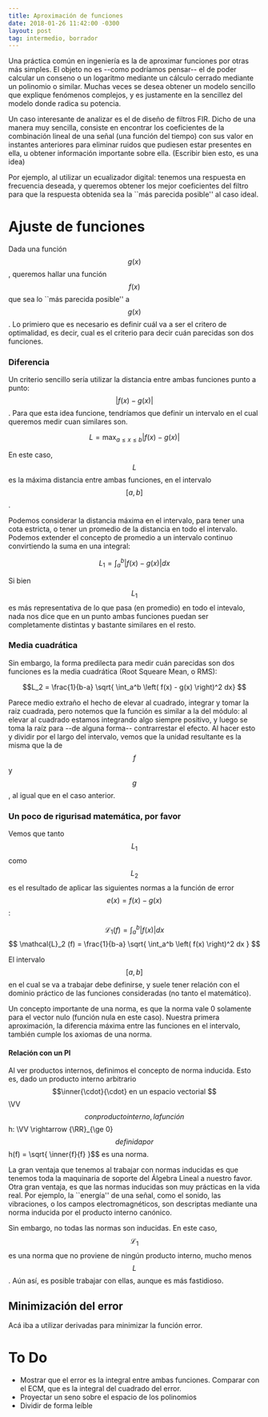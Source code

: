 ```yaml
---
title: Aproximación de funciones
date: 2018-01-26 11:42:00 -0300
layout: post
tag: intermedio, borrador
---
```


Una práctica común en ingeniería es la de aproximar funciones por otras más simples. El objeto no es --como podríamos pensar-- el de poder calcular un conseno o un logaritmo mediante un cálculo cerrado mediante un polinomio o similar. Muchas veces se desea obtener un modelo sencillo que explique fenómenos complejos, y es justamente en la sencillez del modelo donde radica su potencia.

Un caso interesante de analizar es el de diseño de filtros FIR. Dicho de una manera muy sencilla, consiste en encontrar los coeficientes de la combinación lineal de una señal (una función del tiempo) con sus valor en instantes anteriores para eliminar ruidos que pudiesen estar presentes en ella, u obtener información importante sobre ella.
(Escribir bien esto, es una idea)

Por ejemplo, al utilizar un ecualizador digital: tenemos una respuesta en frecuencia deseada, y queremos obtener los mejor coeficientes del filtro para que la respuesta obtenida sea la ``más parecida posible'' al caso ideal.

# Ajuste de funciones

Dada una función $$g(x)$$, queremos hallar una función $$f(x)$$ que sea lo ``más parecida posible'' a $$g(x)$$. Lo primiero que es necesario es definir cuál va a ser el critero de optimalidad, es decir, cual es el criterio para decir cuán parecidas son dos funciones.

### Diferencia

Un criterio sencillo sería utilizar la distancia entre ambas funciones punto a punto: $$|f(x)-g(x)|$$. Para que esta idea funcione, tendríamos que definir un intervalo en el cual queremos medir cuan similares son.

$$L = \max_{a \leq x \leq b} |f(x)-g(x)|$$

En este caso, $$L$$ es la máxima distancia entre ambas funciones, en el intervalo $$[a,b]$$.


Podemos considerar la distancia máxima en el intervalo, para tener una cota estricta, o tener un promedio de la distancia en todo el intervalo. Podemos extender el concepto de promedio a un intervalo continuo convirtiendo la suma en una integral:

$$L_1 = \int_a^b \left| f(x) - g(x) \right| dx  $$

Si bien $$L_1$$ es más representativa de lo que pasa (en promedio) en todo el intevalo, nada nos dice que en un punto ambas funciones puedan ser completamente distintas y bastante similares en el resto.


### Media cuadrática

Sin embargo, la forma predilecta para medir cuán parecidas son dos funciones es la media cuadrática (Root Squeare Mean, o RMS):

$$L_2 = \frac{1}{b-a} \sqrt{  \int_a^b \left( f(x) - g(x) \right)^2 dx}  $$

Parece medio extraño el hecho de elevar al cuadrado, integrar y tomar la raiz cuadrada, pero notemos que la función es similar a la del módulo: al elevar al cuadrado estamos integrando algo siempre positivo, y luego se toma la raíz para --de alguna forma-- contrarrestar el efecto. Al hacer esto y dividir por el largo del intervalo, vemos que la unidad resultante es la misma que la de $$f$$ y $$g$$, al igual que en el caso anterior.

### Un poco de rigurisad matemática, por favor

Vemos que tanto $$L_1$$ como $$L_2$$ es el resultado de aplicar las siguientes normas a la función de error $$e(x)=f(x)-g(x)$$:

$$ \mathcal{L}_1 (f) =  \int_a^b \left| f(x) \right| dx  $$
$$ \mathcal{L}_2 (f) =  \frac{1}{b-a} \sqrt{  \int_a^b \left( f(x)  \right)^2 dx } $$


El intervalo $$[a,b]$$ en el cual se va a trabajar debe definirse, y suele tener relación con el dominio práctico de las funciones consideradas (no tanto el matemático).

Un concepto importante de una norma, es que la norma vale 0 solamente para el vector nulo (función nula en este caso). Nuestra primera aproximación, la diferencia máxima entre las funciones en el intervalo, también cumple los axiomas de una norma.

#### Relación con un PI
Al ver productos internos, definimos el concepto de norma inducida. Esto es, dado un producto interno arbitrario $$\inner{\cdot}{\cdot} en un espacio vectorial $$\VV$$ con producto interno, la función $$h: \VV \rightarrow {\RR}_{\ge 0}$$ definida por $$h(f) = \sqrt{ \inner{f}{f} }$$ es una norma.

La gran ventaja que tenemos al trabajar con normas inducidas es que tenemos toda la maquinaria de soporte del Álgebra Lineal a nuestro favor. Otra gran ventaja, es que las normas inducidas son muy prácticas en la vida real. Por ejemplo, la ``energía'' de una señal, como el sonido, las vibraciones, o los campos electromagnéticos, son descriptas mediante una norma inducida por el producto interno canónico.

Sin embargo, no todas las normas son inducidas. En este caso, $$\mathcal{L}_1$$ es una norma que no proviene de ningún producto interno, mucho menos $$L$$. Aún así, es posible trabajar con ellas, aunque es más fastidioso.





## Minimización del error

Acá iba a utilizar derivadas para minimizar la función error.

# To Do
  - Mostrar que el error es la integral entre ambas funciones. Comparar con el ECM, que es la integral del cuadrado del error.
  - Proyectar un seno sobre el espacio de los polinomios
  - Dividir de forma leíble





